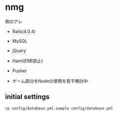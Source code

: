 nmg
===

例のアレ

- Rails(4.0.4)
- MySQL
- jQuery
- Haml(ERB禁止)
- Pusher

- ゲーム部分をNodeの使用を若干検討中

initial settings
---

```
cp config/database.yml.sample config/database.yml
```
